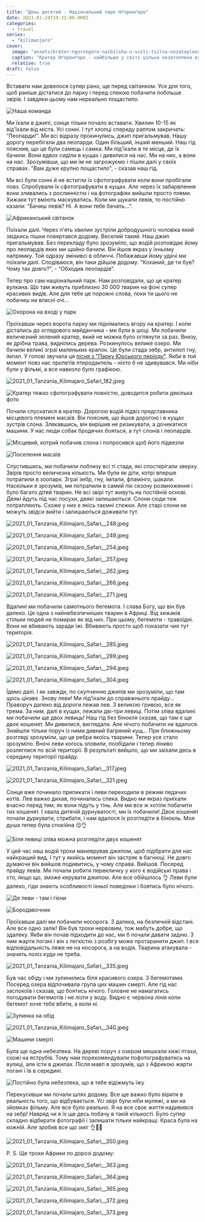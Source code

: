 ```yaml
---
title: "День десятий - Національний парк Нґоронґоро"
date: 2021-01-24T19:31:00.000Z
categories:
  - travel
series:
  - "kilimanjaro"
cover:
  image: "assets/krater-ngorongoro-naibilsha-u-sviti-tsilna-nezatoplena-vulkanichna-kaldera-1436.jpg"
  caption: "Кратер Нґоронґоро - найбільша у світі цільна незатоплена вулканічна кальдера"
  relative: true
draft: false
---
```


Вставати нам довелося супер рано, ще перед світанком. Усе для того, щоб раніше дістатися до парку і перед спекою побачити побільше звірів. І завдяки цьому нам нереально пощастило.

![Наша команда](assets/nasha-komanda-9a9a.jpg "Наша команда")

Ми їхали в джипі, сонце тільки почало вставати. Хвилин 10-15 як від'їхали від міста. Усі сонні. І тут хлопці спереду раптом закричать: “Леопарди!“. Ми всі відразу прокинулись, джип пригальмував. Нашу дорогу перебігали два леопарди. Один більший, інший менший. Наш гід пояснив, що це були самець і самка. Ми під'їхали в те місце, де їх бачили. Вони вдвох сиділи в кущах і дивилися на нас. Ми на них, а вони на нас. Зрозумівши, що ми їм не загрожуємо і пішли далі у своїх справах. "Вам дуже крупно пощастило", - сказав наш гід.

Ми всі були сонні й не встигли їх сфотографувати коли вони пробігали повз. Спробували їх сфотографувати в кущах. Але через їх забарвлення вони зливались з рослинністю і на фотографіях вийшли просто плями. Хижаки тут вміють маскуватись. Коли ми шукали левів, то постійно казали: “Бачиш левів? Ні. А вони тебе бачать...“.

![Африканський світанок](assets/afrikanskii-svitanok-e010.jpg "Африканський світанок")

Поїхали далі. Через п'ять хвилин зустріли добродушного чоловіка який звідкись пішки повертався додому. Веселий такий. Наш джип пригальмував. Без перекладу було зрозуміло, що водій розповідає йому про леопардів яких ми щойно бачили. Він йшов якраз у їхньому напрямку. Той одразу змінивсі в обличчі. Побажавши йому удачі ми поїхали далі. Сподіваюся, він таки дійшов додому. "Коханий, де ти був? Чому так довго?", - “Обходив леопардів“.

Тепер про сам національний парк. Нам розповідали, що це кратер вулкана. Що там живуть приблизно 30 000 тварин на фоні супер красивих видів. Але для тебе це порожні слова, поки ти цього не побачиш на власні очі…

![Охорона на вході у парк](assets/ohorona-na-vhodi-u-park-a3fc.jpg "Охорона на вході у парк")

Проїхавши через ворота парку ми піднімались вгору на кратер. І коли дістались до оглядового майданчика - ми були в шоці. Ми побачили величезний зелений кратер, який не можна було оглянути за раз. Внизу, як дрібна трава, виднілись дерева. Розкинулось велике озеро. Ми бачили великі зграї маленьких крапок. Це були стада зебр, антилоп гну, імпал. У голові звучала ця [пісня з "Парку Юрського періоду"](https://youtu.be/428IyxSfsls). Якби в той момент повз нас пролетів птеродактель - ніхто б не здивувався. Ми ніби були у фільмі, а все навколо було графікою.

![2021_01_Tanzania_Kilimajaro_Safari_182.jpeg](assets/2021-01-tanzania-kilimajaro-safari-182-a8d8.jpg)

![Кратер тяжко сфотографувати повністю, доводится робити декілька фото](assets/krater-tyazhko-sfotografuvati-povnistyu-dovoditsya-robiti-dekilka-foto-5ac4.jpg "Кратер тяжко сфотографувати повністю, доводится робити декілька фото")

Почали спускатися в кратер. Дорогою водій підвіз представника місцевого племені масаїв. Він пояснив, що йшов дорогою і в кущах зустрів слона. Злякавшись, він вирішив не ризикувати, а дочекатися машини. У нас люди собак бродячих бояться, а тут слонів і леопардів.

![Місцевий, котрий побачив слона і попросився щоб його підвезли](assets/mistsevii-kotrii-pobachiv-slona-i-poprosivsya-schob-iogo-pidvezli-8a03.jpg "Місцевий, котрий побачив слона і попросився щоб його підвезли")

![Поселення масаїв](assets/poselennya-masaiv-7775.jpg "Поселення масаїв")

Спустившись, ми побачили поблизу всі ті стада, які спостерігали зверху. Звірів просто величезна кількість. Ми були як діти, котрі вперше потрапили в зоопарк. Зграї зебр, гну, імпали, фламінго, шакали. Наскільки я зрозумів, ми потрапили в самий пік сезону розмноження і було багато дітей тварин. Не всі звірі тут живуть на постійній основі. Деякі йдуть під час посухи, деякі залишаються. Слони сюди теж потрапляють. Схоже у них є якісь таємні стежки. Але старі слони не можуть звідси вийти і залишаються доживати тут.

![2021_01_Tanzania_Kilimajaro_Safari__248.jpeg](assets/2021-01-tanzania-kilimajaro-safari-248-5439.jpg)

![2021_01_Tanzania_Kilimajaro_Safari__249.jpeg](assets/2021-01-tanzania-kilimajaro-safari-249-7b1a.jpg)

![2021_01_Tanzania_Kilimajaro_Safari__254.jpeg](assets/2021-01-tanzania-kilimajaro-safari-254-7dea.jpg)

![2021_01_Tanzania_Kilimajaro_Safari__257.jpeg](assets/2021-01-tanzania-kilimajaro-safari-257-5a2a.jpg)

![2021_01_Tanzania_Kilimajaro_Safari__262.jpeg](assets/2021-01-tanzania-kilimajaro-safari-262-77de.jpg)

![2021_01_Tanzania_Kilimajaro_Safari__266.jpeg](assets/2021-01-tanzania-kilimajaro-safari-266-fa6f.jpg)

![2021_01_Tanzania_Kilimajaro_Safari__271.jpeg](assets/2021-01-tanzania-kilimajaro-safari-271-6beb.jpg)

Вдалині ми побачили самотнього бегемота. І слава Богу, що він був далеко. Це одна з найнебезпечніших тварин в Африці. Від хижаків стільки людей не помирає як від них. При цьому, бегемоти - травоїдні. Вони не вбивають заради їжі. Вбивають просто щоб показати чия тут територія.

![2021_01_Tanzania_Kilimajaro_Safari__285.jpeg](assets/2021-01-tanzania-kilimajaro-safari-285-1b7f.jpg)

![2021_01_Tanzania_Kilimajaro_Safari__289.jpeg](assets/2021-01-tanzania-kilimajaro-safari-289-8b0a.jpg)

![2021_01_Tanzania_Kilimajaro_Safari__294.jpeg](assets/2021-01-tanzania-kilimajaro-safari-294-df9c.jpg)

![2021_01_Tanzania_Kilimajaro_Safari__304.jpeg](assets/2021-01-tanzania-kilimajaro-safari-304-cd60.jpg)

Їдемо далі. І як завжди, по скупченню джипів ми зрозуміли, що там щось цікаве. Знову леви! Ми під'їхали до справжнього прайду... Праворуч далеко від дороги лежав лев. З великою гривою, все як трема. За ним, далі в кущах, лежали дві-три левиці. Потім зліва вдалині ми побачили ще двох левиць! Наш гід без бінокля сказав, що там є ще двоє кошенят. Ми дивилися, виглядали. Але нічого побачити не вдалося. Знайшли тільки поруч із ними дивний багряний кущ... При ближньому розгляді зрозуміли, що це ребра якоїсь тварини. Тепер усе стало зрозуміло. Вночі леви когось зловили, пообідали і тепер ліниво розляглися по всій території. В результаті вийшло, що ми заїхали десь в середину території прайду.

![2021_01_Tanzania_Kilimajaro_Safari__317.jpeg](assets/2021-01-tanzania-kilimajaro-safari-317-7546.jpg)

![2021_01_Tanzania_Kilimajaro_Safari__321.jpeg](assets/2021-01-tanzania-kilimajaro-safari-321-f6d8.jpg)

Сонце вже починало припикати і леви переходили в режим ледачих котів. Лев важко дихав, починалась спека. Видно ми якраз приїхали вчасно перед тим, як вони підуть у тінь. Але ми все ж хотіли побачити тих кошенят. І хвала дитячій дурнуватості, ми їх побачили! Двоє кошенят почали дуркувати, стрибати, і нам вдалося їх розгледіти в бінокль. Моя душа тепер була спокійна 😌👌

![Біля левиці зліва можна розгледіти двух кошенят](assets/bilya-levitsi-zliva-mozhna-rozglediti-dvuh-koshenyat-8481.jpg "Біля левиці зліва можна розгледіти двух кошенят")

У цей час наш водій трохи маневрував джипом, щоб підібрати для нас найкращий вид. І тут у якийсь момент він застряє в багнюці. Не довго думаючи він вийшов подивитись, у чому справа. Вийшов. Посеред прайду левів. Ми почали робити перекличку у кого є водійські права і хто, якщо що, зможе керувати джипом. Але все обійшлось 👌 Леви були далеко, гіди знають особливості їхньої поведінки і боятись було нічого.

![Де леви - там і гієни](assets/de-levi-tam-i-giieni-7ef2.jpg "Де леви - там і гієни")

![Бородавочник](assets/borodavochnik-1f1e.jpg "Бородавочник")

Проїхавши далі ми побачили носорога. З далека, на безпечній відстані. Але все одно залік! Він був трохи нервовим, тож мабуть добре, що здалеку. Якби він почав підходити до нас, ми б почали давати задню. З ним жарти погані і він з легкістю з розбігу може протаранити джип. І вся відповідальність ляже не на носорога, а на водія. Тварина атакувала - значить поліз куди не треба.

![2021_01_Tanzania_Kilimajaro_Safari__335.jpeg](assets/2021-01-tanzania-kilimajaro-safari-335-8c9e.jpg)

Був час обіду і ми зупинились біля красивого озера. З бегемотами. Посеред озера відпочивала група цих машин смерті. Але гід нас заспокоїв і сказав, що боятись нічого. Головне не намагатись погодувати бегемотів і не лізти у воду. Видно є червона лінія коли бегемот хоче тебе вбити, а коли ні.

![Зупинка на обід](assets/zupinka-na-obid-1fa7.jpg "Зупинка на обід")

![2021_01_Tanzania_Kilimajaro_Safari__340.jpeg](assets/2021-01-tanzania-kilimajaro-safari-340-e918.jpg)

![Машини смерті](assets/mashini-smerti-da0c.jpg "Машини смерті")

Була ще одна небезпека. На дереві поруч з озером мешкали хижі птахи, схожі на яструбів. Тому нам порекомендували пофотографуватись на вулиці, але їсти в джипах. Після мавп я зрозумів, що з Африкою жарти погані і їв в середині.

![Постійно була небезпека, що в тебе відіжмуть їжу](assets/postiino-bula-nebezpeka-scho-v-tebe-vidizhmut-izhu-d89a.jpg "Постійно була небезпека, що в тебе відіжмуть їжу")

Перекусивши ми почали шлях додому. Все ще важко було вірити в реальність того, що відбувається. Усі звірі були ніби муляжі, а ми на зйомках фільму. Але все було реально. Я на все своє життя надивився на зебр! Навряд чи я їх ще десь побачу в такій кількості. Було супер складно відбирати фотографії і залишати тільки найкращі. Краса була на кожній. Але зробив все що зміг 👌🦁🐘

![2021_01_Tanzania_Kilimajaro_Safari__350.jpeg](assets/2021-01-tanzania-kilimajaro-safari-350-dbe1.jpg)

P. S. Ще трохи Африки по дорозі додому:

![2021_01_Tanzania_Kilimajaro_Safari__363.jpeg](assets/2021-01-tanzania-kilimajaro-safari-363-b8bc.jpg)

![2021_01_Tanzania_Kilimajaro_Safari__364.jpeg](assets/2021-01-tanzania-kilimajaro-safari-364-9270.jpg)

![2021_01_Tanzania_Kilimajaro_Safari__365.jpeg](assets/2021-01-tanzania-kilimajaro-safari-365-b840.jpg)

![2021_01_Tanzania_Kilimajaro_Safari__372.jpeg](assets/2021-01-tanzania-kilimajaro-safari-372-8ef3.jpg)

![2021_01_Tanzania_Kilimajaro_Safari__373.jpeg](assets/2021-01-tanzania-kilimajaro-safari-373-92a1.jpg)
